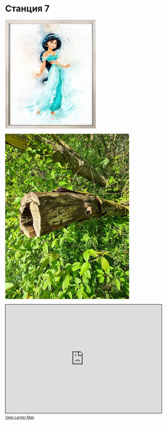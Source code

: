 # Станция 7

![Stage 7](img/07.jpg)

![Path 7](path/07.jpg)

<iframe width="100%" height="350" frameborder="0" scrolling="no" marginheight="0" marginwidth="0" src="https://www.openstreetmap.org/export/embed.html?bbox=24.877510070800785%2C59.46321620624257%2C24.886178970336914%2C59.467037302166055&amp;layer=mapnik&amp;marker=59.465126808206406%2C24.881844520568848" style="border: 1px solid black"></iframe><br/><small><a href="https://www.openstreetmap.org/?mlat=59.46513&amp;mlon=24.88184#map=17/59.46513/24.88184&amp;layers=N">View Larger Map</a></small>